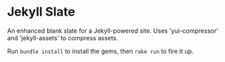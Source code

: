 # Jekyll Slate

An enhanced blank slate for a Jekyll-powered site. Uses 'yui-compressor' and 'jekyll-assets' to compress assets.

Run `bundle install` to install the gems, then `rake run` to fire it up.